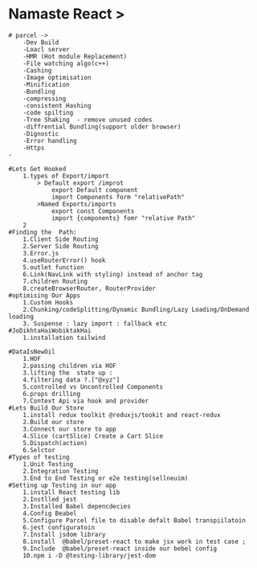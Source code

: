 # Namaste React >

    # parcel -> 
        -Dev Build 
        -Loacl server 
        -HMR (Hot module Replacement)
        -File watching algo(c++)
        -Cashing
        -Image optimisation 
        -Minification
        -Bundling
        -compressing
        -consistent Hashing
        -code spilting
        -Tree Shaking  - remove unused codes
        -diffrential Bundling(support older browser)
        -Dignostic 
        -Error handling
        -Https
    -

    #Lets Get Hooked
        1.types of Export/import
            > Default export /improt
                export Default component
                import Components form "relativePath"
            >Named Exports/imports
                export const Components
                import {components} fomr "relative Path"
        2
    #Finding the  Path:
        1.Client Side Routing
        2.Server Side Routing
        3.Error.js 
        4.useRouterError() hook
        5.outlet function 
        6.Link(NavLink with styling) instead of anchor tag
        7.children Routing
        8.createBrowserRouter, RouterProvider
    #optimising Our Apps
        1.Custom Hooks 
        2.Chunking/codeSplitting/Dynamic Bundling/Lazy Loading/OnDemand loading   
        3. Suspense : lazy import : fallback etc 
    #JoDikhtaHaiWobiktakHai
        1.installation tailwind
        
    #DataIsNewOil
        1.HOF
        2.passing children via HOF
        3.lifting the  state up :
        4.filtering data ?.["@xyz"] 
        5.controlled vs Uncontrolled Components
        6.props drilling
        7.Context Api via hook and provider
    #Lets Build Our Store 
        1.install redux toolkit @reduxjs/tookit and react-redux
        2.Build our store
        3.Connect our store to app
        4.Slice (cartSlice) Create a Cart Slice
        5.Dispatch(action)
        6.Selctor
    #Types of testing
        1.Unit Testing
        2.Integration Testing
        3.End to End Testing or e2e testing(sellneuim)
    #Setting up Testing in our app
        1.install React testing lib
        2.Instlled jest 
        3.Installed Babel depencdecies
        4.Config Beabel
        5.Configure Parcel file to disable defalt Babel transpiilatoin
        6.jest configuratoin
        7.Install jsdom library
        8.install  @babel/preset-react to make jsx work in test case ;
        9.Include  @babel/preset-react inside our bebel config
        10.npm i -D @testing-library/jest-dom